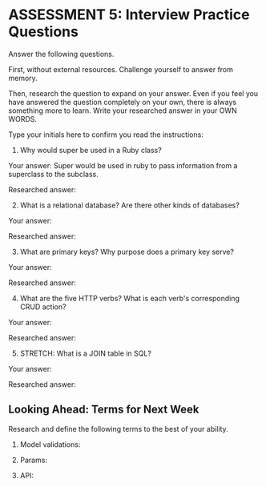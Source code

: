 # ASSESSMENT 5: Interview Practice Questions

Answer the following questions.

First, without external resources. Challenge yourself to answer from memory.

Then, research the question to expand on your answer. Even if you feel you have answered the question completely on your own, there is always something more to learn. Write your researched answer in your OWN WORDS.

Type your initials here to confirm you read the instructions:

1. Why would super be used in a Ruby class?

Your answer: Super would be used in ruby to pass information from a superclass to the subclass.

Researched answer: 

2. What is a relational database? Are there other kinds of databases?

Your answer:

Researched answer:

3. What are primary keys? Why purpose does a primary key serve?

Your answer:

Researched answer:

4. What are the five HTTP verbs? What is each verb's corresponding CRUD action?

Your answer:

Researched answer:

5. STRETCH: What is a JOIN table in SQL?

Your answer:

Researched answer:

## Looking Ahead: Terms for Next Week

Research and define the following terms to the best of your ability.

1. Model validations:

2. Params:

3. API:
